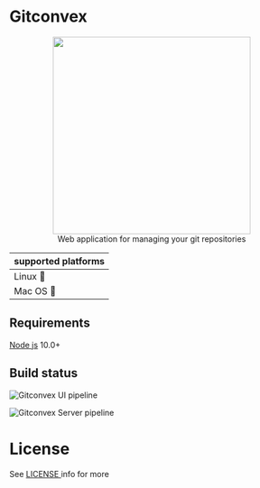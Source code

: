 # Gitconvex
<div align="center">
<div><img src="https://i.ibb.co/KL4PshV/gitconvex.png" width="350"></div>
<span>Web application for managing your git repositories </span>
</div>



|supported platforms|
|--|
|Linux :penguin:  |
|Mac OS  :apple: |

## Requirements

[Node js](https://nodejs.org/en/) 10.0+

## Build status

![Gitconvex UI pipeline](https://github.com/neel1996/gitconvex/workflows/Gitconvex%20UI%20pipeline/badge.svg?branch=master)

![Gitconvex Server pipeline](https://github.com/neel1996/gitconvex-server/workflows/Gitconvex%20Server%20pipeline/badge.svg?branch=master)

# License

See [LICENSE ](LICENSE) info for more
